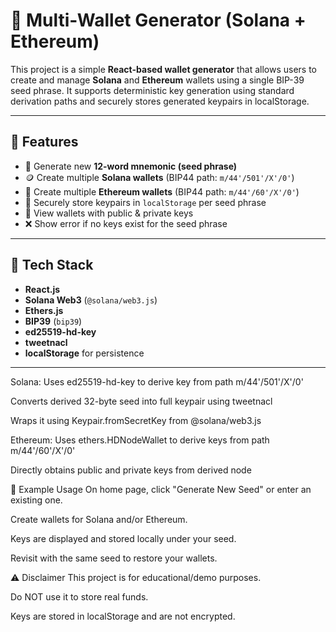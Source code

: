 # 🔐 Multi-Wallet Generator (Solana + Ethereum)

This project is a simple **React-based wallet generator** that allows users to create and manage **Solana** and **Ethereum** wallets using a single BIP-39 seed phrase. It supports deterministic key generation using standard derivation paths and securely stores generated keypairs in localStorage.

---

## 🚀 Features

- 🔑 Generate new **12-word mnemonic (seed phrase)**
- 🪙 Create multiple **Solana wallets** (BIP44 path: `m/44'/501'/X'/0'`)
- 🦄 Create multiple **Ethereum wallets** (BIP44 path: `m/44'/60'/X'/0'`)
- 💾 Securely store keypairs in `localStorage` per seed phrase
- 📱 View wallets with public & private keys
- ❌ Show error if no keys exist for the seed phrase

---

## 🧱 Tech Stack

- **React.js**
- **Solana Web3** (`@solana/web3.js`)
- **Ethers.js**
- **BIP39** (`bip39`)
- **ed25519-hd-key**
- **tweetnacl**
- **localStorage** for persistence

---

Solana:
Uses ed25519-hd-key to derive key from path m/44'/501'/X'/0'

Converts derived 32-byte seed into full keypair using tweetnacl

Wraps it using Keypair.fromSecretKey from @solana/web3.js

Ethereum:
Uses ethers.HDNodeWallet to derive keys from path m/44'/60'/X'/0'

Directly obtains public and private keys from derived node

📌 Example Usage
On home page, click "Generate New Seed" or enter an existing one.

Create wallets for Solana and/or Ethereum.

Keys are displayed and stored locally under your seed.

Revisit with the same seed to restore your wallets.

⚠️ Disclaimer
This project is for educational/demo purposes.

Do NOT use it to store real funds.

Keys are stored in localStorage and are not encrypted.


